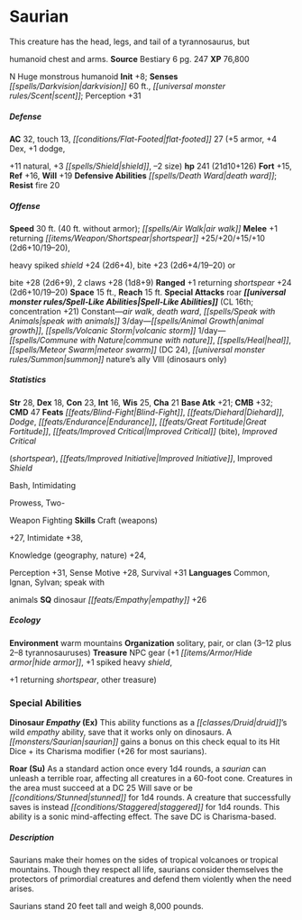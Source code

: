 ﻿---
cssclass: [monsters]

---

# Saurian
This creature has the head, legs, and tail of a tyrannosaurus, but

humanoid chest and arms.
**Source** Bestiary 6 pg. 247
**XP** 76,800

N Huge monstrous humanoid
**Init** +8; **Senses** _[[spells/Darkvision|darkvision]]_ 60 ft., _[[universal monster rules/Scent|scent]]_; Perception +31

##### Defense

**AC** 32, touch 13, _[[conditions/Flat-Footed|flat-footed]]_ 27 (+5 armor, +4 Dex, +1 dodge,

+11 natural, +3 _[[spells/Shield|shield]]_, –2 size)
**hp** 241 (21d10+126)
**Fort** +15, **Ref** +16, **Will** +19
**Defensive Abilities** _[[spells/Death Ward|death ward]]_; **Resist** fire 20

##### Offense
**Speed** 30 ft. (40 ft. without armor); _[[spells/Air Walk|air walk]]_
**Melee** +1 returning _[[items/Weapon/Shortspear|shortspear]]_ +25/+20/+15/+10 (2d6+10/19–20),

heavy spiked _shield_ +24 (2d6+4), bite +23 (2d6+4/19–20) or

bite +28 (2d6+9), 2 claws +28 (1d8+9)
**Ranged** +1 returning _shortspear_ +24 (2d6+10/19–20)
**Space** 15 ft., **Reach** 15 ft.
**Special Attacks** roar
**_[[universal monster rules/Spell-Like Abilities|Spell-Like Abilities]]_** (CL 16th; concentration +21)
Constant—_air walk_, _death ward_, _[[spells/Speak with Animals|speak with animals]]_ 
3/day—_[[spells/Animal Growth|animal growth]]_, _[[spells/Volcanic Storm|volcanic storm]]_ 
1/day—_[[spells/Commune with Nature|commune with nature]]_, _[[spells/Heal|heal]]_, _[[spells/Meteor Swarm|meteor swarm]]_ (DC 24), _[[universal monster rules/Summon|summon]]_ nature’s ally VIII (dinosaurs only)

##### Statistics
**Str** 28, **Dex** 18, **Con** 23, **Int** 16, **Wis** 25, **Cha** 21
**Base Atk** +21; **CMB** +32; **CMD** 47
**Feats** _[[feats/Blind-Fight|Blind-Fight]]_, _[[feats/Diehard|Diehard]]_, _Dodge_, _[[feats/Endurance|Endurance]]_, _[[feats/Great Fortitude|Great Fortitude]]_, _[[feats/Improved Critical|Improved Critical]]_ (bite), _Improved Critical_

(_shortspear_), _[[feats/Improved Initiative|Improved Initiative]]_, Improved _Shield_

Bash, Intimidating

Prowess, Two-

Weapon Fighting
**Skills** Craft (weapons)

+27, Intimidate +38,

Knowledge (geography, nature) +24,

Perception +31, Sense Motive +28, Survival +31
**Languages** Common, Ignan, Sylvan; speak with

animals
**SQ** dinosaur _[[feats/Empathy|empathy]]_ +26

##### Ecology

**Environment** warm mountains
**Organization** solitary, pair, or clan (3–12 plus 2–8 tyrannosauruses)
**Treasure** NPC gear (+1 _[[items/Armor/Hide armor|hide armor]]_, +1 spiked heavy _shield_,

+1 returning _shortspear_, other treasure)

### Special Abilities

**Dinosaur _Empathy_ (Ex)** This ability functions as a _[[classes/Druid|druid]]_’s wild _empathy_ ability, save that it works only on dinosaurs. A _[[monsters/Saurian|saurian]]_ gains a bonus on this check equal to its Hit Dice + its Charisma modifier (+26 for most saurians).

**Roar (Su)** As a standard action once every 1d4 rounds, a _saurian_ can unleash a terrible roar, affecting all creatures in a 60-foot cone. Creatures in the area must succeed at a DC 25 Will save or be _[[conditions/Stunned|stunned]]_ for 1d4 rounds. A creature that successfully saves is instead _[[conditions/Staggered|staggered]]_ for 1d4 rounds. This ability is a sonic mind-affecting effect. The save DC is Charisma-based.

##### Description

Saurians make their homes on the sides of tropical volcanoes or tropical mountains. Though they respect all life, saurians consider themselves the protectors of primordial creatures and defend them violently when the need arises.

Saurians stand 20 feet tall and weigh 8,000 pounds.